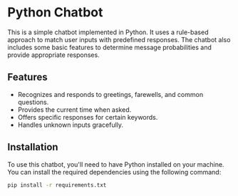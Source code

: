 # Python Chatbot

This is a simple chatbot implemented in Python. It uses a rule-based approach to match user inputs with predefined responses. The chatbot also includes some basic features to determine message probabilities and provide appropriate responses.

## Features

- Recognizes and responds to greetings, farewells, and common questions.
- Provides the current time when asked.
- Offers specific responses for certain keywords.
- Handles unknown inputs gracefully.

## Installation

To use this chatbot, you'll need to have Python installed on your machine. You can install the required dependencies using the following command:

```bash
pip install -r requirements.txt
